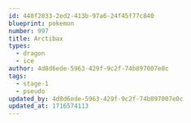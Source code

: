 ```yaml
---
id: 448f2833-2ed2-413b-97a6-24f45f77c840
blueprint: pokemon
number: 997
title: Arctibax
types:
  - dragon
  - ice
author: 4d8d6ede-5963-429f-9c2f-74b897007e0c
tags:
  - stage-1
  - pseudo
updated_by: 4d8d6ede-5963-429f-9c2f-74b897007e0c
updated_at: 1716574113
---
```

